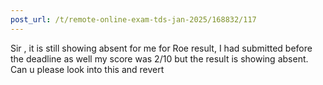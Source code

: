 ```yaml
---
post_url: /t/remote-online-exam-tds-jan-2025/168832/117
---
```

Sir , it is still showing absent for me for Roe result, I had submitted before the deadline as well my score was 2/10 but the result is showing absent. Can u please look into this and revert